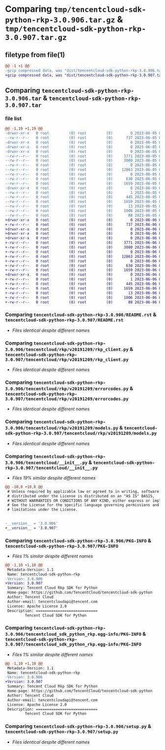# Comparing `tmp/tencentcloud-sdk-python-rkp-3.0.906.tar.gz` & `tmp/tencentcloud-sdk-python-rkp-3.0.907.tar.gz`

## filetype from file(1)

```diff
@@ -1 +1 @@
-gzip compressed data, was "dist/tencentcloud-sdk-python-rkp-3.0.906.tar", last modified: Mon Jun  5 00:40:29 2023, max compression
+gzip compressed data, was "dist/tencentcloud-sdk-python-rkp-3.0.907.tar", last modified: Tue Jun  6 02:32:50 2023, max compression
```

## Comparing `tencentcloud-sdk-python-rkp-3.0.906.tar` & `tencentcloud-sdk-python-rkp-3.0.907.tar`

### file list

```diff
@@ -1,19 +1,19 @@
-drwxr-xr-x   0 root         (0) root         (0)        0 2023-06-05 00:40:29.000000 tencentcloud-sdk-python-rkp-3.0.906/
--rw-r--r--   0 root         (0) root         (0)      737 2023-06-05 00:40:29.000000 tencentcloud-sdk-python-rkp-3.0.906/README.rst
-drwxr-xr-x   0 root         (0) root         (0)        0 2023-06-05 00:40:29.000000 tencentcloud-sdk-python-rkp-3.0.906/tencentcloud/
-drwxr-xr-x   0 root         (0) root         (0)        0 2023-06-05 00:40:29.000000 tencentcloud-sdk-python-rkp-3.0.906/tencentcloud/rkp/
-drwxr-xr-x   0 root         (0) root         (0)        0 2023-06-05 00:40:29.000000 tencentcloud-sdk-python-rkp-3.0.906/tencentcloud/rkp/v20191209/
--rw-r--r--   0 root         (0) root         (0)     3771 2023-06-05 00:40:29.000000 tencentcloud-sdk-python-rkp-3.0.906/tencentcloud/rkp/v20191209/rkp_client.py
--rw-r--r--   0 root         (0) root         (0)     3080 2023-06-05 00:40:29.000000 tencentcloud-sdk-python-rkp-3.0.906/tencentcloud/rkp/v20191209/errorcodes.py
--rw-r--r--   0 root         (0) root         (0)        0 2023-06-05 00:40:29.000000 tencentcloud-sdk-python-rkp-3.0.906/tencentcloud/rkp/v20191209/__init__.py
--rw-r--r--   0 root         (0) root         (0)    12863 2023-06-05 00:40:29.000000 tencentcloud-sdk-python-rkp-3.0.906/tencentcloud/rkp/v20191209/models.py
--rw-r--r--   0 root         (0) root         (0)        0 2023-06-05 00:40:29.000000 tencentcloud-sdk-python-rkp-3.0.906/tencentcloud/rkp/__init__.py
--rw-r--r--   0 root         (0) root         (0)      630 2023-06-05 00:40:29.000000 tencentcloud-sdk-python-rkp-3.0.906/tencentcloud/__init__.py
--rw-r--r--   0 root         (0) root         (0)     1659 2023-06-05 00:40:29.000000 tencentcloud-sdk-python-rkp-3.0.906/PKG-INFO
-drwxr-xr-x   0 root         (0) root         (0)        0 2023-06-05 00:40:29.000000 tencentcloud-sdk-python-rkp-3.0.906/tencentcloud_sdk_python_rkp.egg-info/
--rw-r--r--   0 root         (0) root         (0)        1 2023-06-05 00:40:29.000000 tencentcloud-sdk-python-rkp-3.0.906/tencentcloud_sdk_python_rkp.egg-info/dependency_links.txt
--rw-r--r--   0 root         (0) root         (0)      445 2023-06-05 00:40:29.000000 tencentcloud-sdk-python-rkp-3.0.906/tencentcloud_sdk_python_rkp.egg-info/SOURCES.txt
--rw-r--r--   0 root         (0) root         (0)     1659 2023-06-05 00:40:29.000000 tencentcloud-sdk-python-rkp-3.0.906/tencentcloud_sdk_python_rkp.egg-info/PKG-INFO
--rw-r--r--   0 root         (0) root         (0)       13 2023-06-05 00:40:29.000000 tencentcloud-sdk-python-rkp-3.0.906/tencentcloud_sdk_python_rkp.egg-info/top_level.txt
--rw-r--r--   0 root         (0) root         (0)     1006 2023-06-05 00:40:29.000000 tencentcloud-sdk-python-rkp-3.0.906/setup.py
--rw-r--r--   0 root         (0) root         (0)       88 2023-06-05 00:40:29.000000 tencentcloud-sdk-python-rkp-3.0.906/setup.cfg
+drwxr-xr-x   0 root         (0) root         (0)        0 2023-06-06 02:32:50.000000 tencentcloud-sdk-python-rkp-3.0.907/
+-rw-r--r--   0 root         (0) root         (0)      737 2023-06-06 02:32:50.000000 tencentcloud-sdk-python-rkp-3.0.907/README.rst
+drwxr-xr-x   0 root         (0) root         (0)        0 2023-06-06 02:32:50.000000 tencentcloud-sdk-python-rkp-3.0.907/tencentcloud/
+drwxr-xr-x   0 root         (0) root         (0)        0 2023-06-06 02:32:50.000000 tencentcloud-sdk-python-rkp-3.0.907/tencentcloud/rkp/
+drwxr-xr-x   0 root         (0) root         (0)        0 2023-06-06 02:32:50.000000 tencentcloud-sdk-python-rkp-3.0.907/tencentcloud/rkp/v20191209/
+-rw-r--r--   0 root         (0) root         (0)     3771 2023-06-06 02:32:50.000000 tencentcloud-sdk-python-rkp-3.0.907/tencentcloud/rkp/v20191209/rkp_client.py
+-rw-r--r--   0 root         (0) root         (0)     3080 2023-06-06 02:32:50.000000 tencentcloud-sdk-python-rkp-3.0.907/tencentcloud/rkp/v20191209/errorcodes.py
+-rw-r--r--   0 root         (0) root         (0)        0 2023-06-06 02:32:50.000000 tencentcloud-sdk-python-rkp-3.0.907/tencentcloud/rkp/v20191209/__init__.py
+-rw-r--r--   0 root         (0) root         (0)    12863 2023-06-06 02:32:50.000000 tencentcloud-sdk-python-rkp-3.0.907/tencentcloud/rkp/v20191209/models.py
+-rw-r--r--   0 root         (0) root         (0)        0 2023-06-06 02:32:50.000000 tencentcloud-sdk-python-rkp-3.0.907/tencentcloud/rkp/__init__.py
+-rw-r--r--   0 root         (0) root         (0)      630 2023-06-06 02:32:50.000000 tencentcloud-sdk-python-rkp-3.0.907/tencentcloud/__init__.py
+-rw-r--r--   0 root         (0) root         (0)     1659 2023-06-06 02:32:50.000000 tencentcloud-sdk-python-rkp-3.0.907/PKG-INFO
+drwxr-xr-x   0 root         (0) root         (0)        0 2023-06-06 02:32:50.000000 tencentcloud-sdk-python-rkp-3.0.907/tencentcloud_sdk_python_rkp.egg-info/
+-rw-r--r--   0 root         (0) root         (0)        1 2023-06-06 02:32:50.000000 tencentcloud-sdk-python-rkp-3.0.907/tencentcloud_sdk_python_rkp.egg-info/dependency_links.txt
+-rw-r--r--   0 root         (0) root         (0)      445 2023-06-06 02:32:50.000000 tencentcloud-sdk-python-rkp-3.0.907/tencentcloud_sdk_python_rkp.egg-info/SOURCES.txt
+-rw-r--r--   0 root         (0) root         (0)     1659 2023-06-06 02:32:50.000000 tencentcloud-sdk-python-rkp-3.0.907/tencentcloud_sdk_python_rkp.egg-info/PKG-INFO
+-rw-r--r--   0 root         (0) root         (0)       13 2023-06-06 02:32:50.000000 tencentcloud-sdk-python-rkp-3.0.907/tencentcloud_sdk_python_rkp.egg-info/top_level.txt
+-rw-r--r--   0 root         (0) root         (0)     1006 2023-06-06 02:32:50.000000 tencentcloud-sdk-python-rkp-3.0.907/setup.py
+-rw-r--r--   0 root         (0) root         (0)       88 2023-06-06 02:32:50.000000 tencentcloud-sdk-python-rkp-3.0.907/setup.cfg
```

### Comparing `tencentcloud-sdk-python-rkp-3.0.906/README.rst` & `tencentcloud-sdk-python-rkp-3.0.907/README.rst`

 * *Files identical despite different names*

### Comparing `tencentcloud-sdk-python-rkp-3.0.906/tencentcloud/rkp/v20191209/rkp_client.py` & `tencentcloud-sdk-python-rkp-3.0.907/tencentcloud/rkp/v20191209/rkp_client.py`

 * *Files identical despite different names*

### Comparing `tencentcloud-sdk-python-rkp-3.0.906/tencentcloud/rkp/v20191209/errorcodes.py` & `tencentcloud-sdk-python-rkp-3.0.907/tencentcloud/rkp/v20191209/errorcodes.py`

 * *Files identical despite different names*

### Comparing `tencentcloud-sdk-python-rkp-3.0.906/tencentcloud/rkp/v20191209/models.py` & `tencentcloud-sdk-python-rkp-3.0.907/tencentcloud/rkp/v20191209/models.py`

 * *Files identical despite different names*

### Comparing `tencentcloud-sdk-python-rkp-3.0.906/tencentcloud/__init__.py` & `tencentcloud-sdk-python-rkp-3.0.907/tencentcloud/__init__.py`

 * *Files 19% similar despite different names*

```diff
@@ -10,8 +10,8 @@
 # Unless required by applicable law or agreed to in writing, software
 # distributed under the License is distributed on an "AS IS" BASIS,
 # WITHOUT WARRANTIES OR CONDITIONS OF ANY KIND, either express or implied.
 # See the License for the specific language governing permissions and
 # limitations under the License.
 
 
-__version__ = '3.0.906'
+__version__ = '3.0.907'
```

### Comparing `tencentcloud-sdk-python-rkp-3.0.906/PKG-INFO` & `tencentcloud-sdk-python-rkp-3.0.907/PKG-INFO`

 * *Files 1% similar despite different names*

```diff
@@ -1,10 +1,10 @@
 Metadata-Version: 1.1
 Name: tencentcloud-sdk-python-rkp
-Version: 3.0.906
+Version: 3.0.907
 Summary: Tencent Cloud Rkp SDK for Python
 Home-page: https://github.com/TencentCloud/tencentcloud-sdk-python
 Author: Tencent Cloud
 Author-email: tencentcloudapi@tencent.com
 License: Apache License 2.0
 Description: ============================
         Tencent Cloud SDK for Python
```

### Comparing `tencentcloud-sdk-python-rkp-3.0.906/tencentcloud_sdk_python_rkp.egg-info/PKG-INFO` & `tencentcloud-sdk-python-rkp-3.0.907/tencentcloud_sdk_python_rkp.egg-info/PKG-INFO`

 * *Files 1% similar despite different names*

```diff
@@ -1,10 +1,10 @@
 Metadata-Version: 1.1
 Name: tencentcloud-sdk-python-rkp
-Version: 3.0.906
+Version: 3.0.907
 Summary: Tencent Cloud Rkp SDK for Python
 Home-page: https://github.com/TencentCloud/tencentcloud-sdk-python
 Author: Tencent Cloud
 Author-email: tencentcloudapi@tencent.com
 License: Apache License 2.0
 Description: ============================
         Tencent Cloud SDK for Python
```

### Comparing `tencentcloud-sdk-python-rkp-3.0.906/setup.py` & `tencentcloud-sdk-python-rkp-3.0.907/setup.py`

 * *Files identical despite different names*

